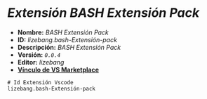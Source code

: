 <!-- Autor: Daniel Benjamin Perez Morales -->
<!-- GitHub: https://github.com/DanielBenjaminPerezMoralesDev13 -->
<!-- Gitlab: https://gitlab.com/DanielBenjaminPerezMoralesDev13 -->
<!-- Correo electrónico: danielperezdev@proton.me -->

# ***Extensión BASH Extensión Pack***

- **Nombre:** *BASH Extensión Pack*
- **ID:** *lizebang.bash-Extensión-pack*
- **Descripción:** *BASH Extensión Pack*
- **Versión:** *`0.0.4`*
- **Editor:** *lizebang*
- **[Vínculo de VS Marketplace](https://marketplace.visualstudio.com/items?itemName=lizebang.bash-Extensión-pack "https://marketplace.visualstudio.com/items?itemName=lizebang.bash-Extensión-pack")**

```plaintext
# Id Extensión Vscode
lizebang.bash-Extensión-pack
```

